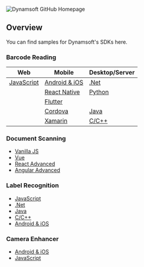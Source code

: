 ![Dynamsoft GitHub Homepage](https://www.dynamsoft.com/blog/wp-content/uploads/2021/11/github-dynamsoft-banner.jpg)
## Overview

You can find samples for Dynamsoft's SDKs here.

### Barcode Reading
| Web      | Mobile         | Desktop/Server |
| ----------- | ----------- |-----------    |
| [JavaScript](https://github.com/Dynamsoft/barcode-reader-javascript-samples)      | [Android & iOS](https://github.com/Dynamsoft/barcode-reader-mobile-samples)       |  [.Net](https://github.com/Dynamsoft/barcode-reader-dotnet-samples)             |
|    | [React Native](https://github.com/Dynamsoft/capture-vision-react-native-samples)        |   [Python](https://github.com/Dynamsoft/barcode-reader-python-samples)             |
|    | [Flutter](https://github.com/Dynamsoft/capture-vision-flutter-samples)
|    | [Cordova](https://github.com/Dynamsoft/cordova-plugin-dbr)        |  [Java](https://github.com/Dynamsoft/barcode-reader-java-samples)             |
|    | [Xamarin](https://github.com/Dynamsoft/xamarin-barcode)      |  [C/C++](https://github.com/Dynamsoft/barcode-reader-c-cpp-samples)
            


### Document Scanning

* [Vanilla JS](https://github.com/Dynamsoft/Dynamic-Web-TWAIN/tree/master/samples)
* [Vue](https://github.com/Dynamsoft/dwt-vue-simple)
* [React Advanced](https://github.com/Dynamsoft/dwt-react-advanced)
* [Angular Advanced](https://github.com/Dynamsoft/dwt-angular-advanced)


### Label Recognition

* [JavaScript](https://github.com/Dynamsoft/label-recognizer-javascript-samples)
* [.Net](https://github.com/Dynamsoft/label-recognizer-dotnet-samples)
* [Java](https://github.com/Dynamsoft/label-recognizer-java-samples)
* [C/C++](https://github.com/Dynamsoft/label-recognizer-c-cpp-samples)
* [Android & iOS](https://github.com/Dynamsoft/label-recognizer-mobile-samples)

### Camera Enhancer

* [Android & iOS](https://github.com/Dynamsoft/camera-enhancer-mobile-samples)
* [JavaScript](https://github.com/Dynamsoft/camera-enhancer-javascript-samples)
